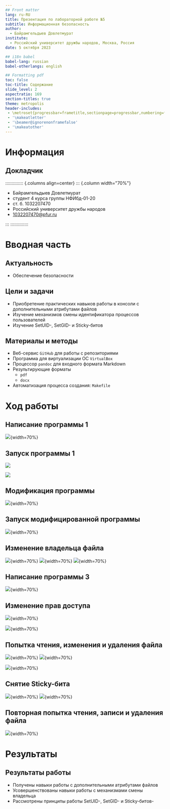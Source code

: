 ```yaml
---
## Front matter
lang: ru-RU
title: Презентация по лабораторной работе №5
subtitle: Информационная безопасность
author:
  - Байрамгельдыев Довлетмурат
institute:
  - Российский университет дружбы народов, Москва, Россия
date: 5 октября 2023

## i18n babel
babel-lang: russian
babel-otherlangs: english

## Formatting pdf
toc: false
toc-title: Содержание
slide_level: 2
aspectratio: 169
section-titles: true
theme: metropolis
header-includes:
 - \metroset{progressbar=frametitle,sectionpage=progressbar,numbering=fraction}
 - '\makeatletter'
 - '\beamer@ignorenonframefalse'
 - '\makeatother'
---
```


# Информация

## Докладчик

:::::::::::::: {.columns align=center}
::: {.column width="70%"}

  * Байрамгельдыев Довлетмурат
  * студент 4 курса группы НФИбд-01-20
  * ст. б. 1032207470
  * Российский университет дружбы народов
  * [1032207470@pfur.ru](mailto:1032207470@@pfur.ru)

:::
::::::::::::::

# Вводная часть

## Актуальность

- Обеспечение безопасности

## Цели и задачи

- Приобретение практических навыков работы в консоли с дополнительными атрибутами файлов
- Изучение механизмов смены идентификатора процессов пользователей
- Изучение SetUID-, SetGID- и Sticky-битов

## Материалы и методы

- Веб-сервис `GitHub` для работы с репозиториями
- Программа для виртуализации ОС `VirtualBox`
- Процессор `pandoc` для входного формата Markdown
- Результирующие форматы
  - `pdf`
  - `docx`
- Автоматизация процесса создания: `Makefile`

# Ход работы

## Написание программы 1

![](image/2.png){width=70%}

## Запуск программы 1

![](image/4.png)

![](image/5.png)

## Модификация программы

![](image/6.png){width=70%}

## Запуск модифицированной программы

![](image/7.png){width=70%}

## Изменение владельца файла

![](image/8.png){width=70%}
![](image/9.png){width=70%}
![](image/10.png){width=70%}

## Написание программы 3

![](image/11.png){width=70%}

## Изменение прав доступа

![](image/12.png){width=70%}

![](image/13.png){width=70%}

## Попытка чтения, изменения и удаления файла

![](image/18.png){width=70%}
![](image/22.png){width=70%}

![](image/24.png){width=70%}

## Снятие Sticky-бита

![](image/25.png){width=70%}
![](image/26.png){width=70%}

## Повторная попытка чтения, записи и удаления файла

![](image/27.png){width=70%}

# Результаты

## Результаты работы

- Получены навыки работы с дополнительными атрибутами файлов
- Усовершенствованы навыки работы с механизмами смены владельца
- Рассмотрены принципы работы SetUID-, SetGID- и Sticky-битов- 